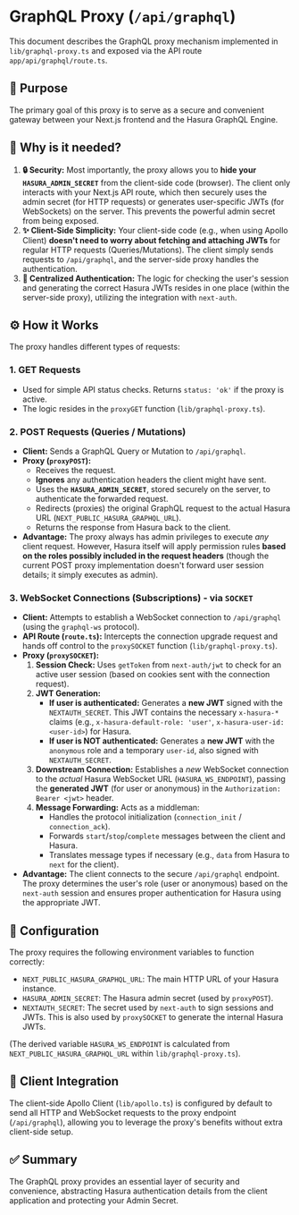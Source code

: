 # GraphQL Proxy (`/api/graphql`)

This document describes the GraphQL proxy mechanism implemented in `lib/graphql-proxy.ts` and exposed via the API route `app/api/graphql/route.ts`.

## 🎯 Purpose

The primary goal of this proxy is to serve as a secure and convenient gateway between your Next.js frontend and the Hasura GraphQL Engine.

## 🤔 Why is it needed?

1.  **🔒 Security:** Most importantly, the proxy allows you to **hide your `HASURA_ADMIN_SECRET`** from the client-side code (browser). The client only interacts with your Next.js API route, which then securely uses the admin secret (for HTTP requests) or generates user-specific JWTs (for WebSockets) on the server. This prevents the powerful admin secret from being exposed.
2.  **✨ Client-Side Simplicity:** Your client-side code (e.g., when using Apollo Client) **doesn't need to worry about fetching and attaching JWTs** for regular HTTP requests (Queries/Mutations). The client simply sends requests to `/api/graphql`, and the server-side proxy handles the authentication.
3.  **🔑 Centralized Authentication:** The logic for checking the user's session and generating the correct Hasura JWTs resides in one place (within the server-side proxy), utilizing the integration with `next-auth`.

## ⚙️ How it Works

The proxy handles different types of requests:

### 1. GET Requests

*   Used for simple API status checks. Returns `status: 'ok'` if the proxy is active.
*   The logic resides in the `proxyGET` function (`lib/graphql-proxy.ts`).

### 2. POST Requests (Queries / Mutations)

*   **Client:** Sends a GraphQL Query or Mutation to `/api/graphql`.
*   **Proxy (`proxyPOST`):**
    *   Receives the request.
    *   **Ignores** any authentication headers the client might have sent.
    *   Uses the **`HASURA_ADMIN_SECRET`**, stored securely on the server, to authenticate the forwarded request.
    *   Redirects (proxies) the original GraphQL request to the actual Hasura URL (`NEXT_PUBLIC_HASURA_GRAPHQL_URL`).
    *   Returns the response from Hasura back to the client.
*   **Advantage:** The proxy always has admin privileges to execute *any* client request. However, Hasura itself will apply permission rules **based on the roles possibly included in the request headers** (though the current POST proxy implementation doesn't forward user session details; it simply executes as admin).

### 3. WebSocket Connections (Subscriptions) - via `SOCKET`

*   **Client:** Attempts to establish a WebSocket connection to `/api/graphql` (using the `graphql-ws` protocol).
*   **API Route (`route.ts`):** Intercepts the connection upgrade request and hands off control to the `proxySOCKET` function (`lib/graphql-proxy.ts`).
*   **Proxy (`proxySOCKET`):**
    1.  **Session Check:** Uses `getToken` from `next-auth/jwt` to check for an active user session (based on cookies sent with the connection request).
    2.  **JWT Generation:**
        *   **If user is authenticated:** Generates a **new JWT** signed with the `NEXTAUTH_SECRET`. This JWT contains the necessary `x-hasura-*` claims (e.g., `x-hasura-default-role: 'user'`, `x-hasura-user-id: <user-id>`) for Hasura.
        *   **If user is NOT authenticated:** Generates a **new JWT** with the `anonymous` role and a temporary `user-id`, also signed with `NEXTAUTH_SECRET`.
    3.  **Downstream Connection:** Establishes a *new* WebSocket connection to the *actual* Hasura WebSocket URL (`HASURA_WS_ENDPOINT`), passing the **generated JWT** (for user or anonymous) in the `Authorization: Bearer <jwt>` header.
    4.  **Message Forwarding:** Acts as a middleman:
        *   Handles the protocol initialization (`connection_init` / `connection_ack`).
        *   Forwards `start`/`stop`/`complete` messages between the client and Hasura.
        *   Translates message types if necessary (e.g., `data` from Hasura to `next` for the client).
*   **Advantage:** The client connects to the secure `/api/graphql` endpoint. The proxy determines the user's role (user or anonymous) based on the `next-auth` session and ensures proper authentication for Hasura using the appropriate JWT.

## 🔧 Configuration

The proxy requires the following environment variables to function correctly:

*   `NEXT_PUBLIC_HASURA_GRAPHQL_URL`: The main HTTP URL of your Hasura instance.
*   `HASURA_ADMIN_SECRET`: The Hasura admin secret (used by `proxyPOST`).
*   `NEXTAUTH_SECRET`: The secret used by `next-auth` to sign sessions and JWTs. This is also used by `proxySOCKET` to generate the internal Hasura JWTs.

(The derived variable `HASURA_WS_ENDPOINT` is calculated from `NEXT_PUBLIC_HASURA_GRAPHQL_URL` within `lib/graphql-proxy.ts`).

## 🔗 Client Integration

The client-side Apollo Client (`lib/apollo.ts`) is configured by default to send all HTTP and WebSocket requests to the proxy endpoint (`/api/graphql`), allowing you to leverage the proxy's benefits without extra client-side setup.

## ✅ Summary

The GraphQL proxy provides an essential layer of security and convenience, abstracting Hasura authentication details from the client application and protecting your Admin Secret. 